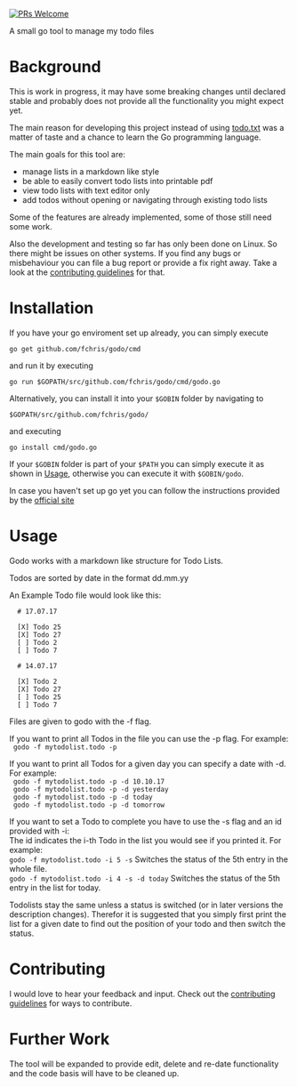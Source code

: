[![PRs Welcome](https://img.shields.io/badge/PRs-welcome-brightgreen.svg?style=flat-square)](http://makeapullrequest.com)

A small go tool to manage my todo files

# Background

This is work in progress, it may have some breaking changes until declared stable and probably does not provide all the functionality you might expect yet.  

The main reason for developing this project instead of using [todo.txt](http://todotxt.com/) was a matter of taste and a chance to learn the Go programming language. 

The main goals for this tool are:
* manage lists in a markdown like style
* be able to easily convert todo lists into printable pdf 
* view todo lists with text editor only
* add todos without opening or navigating through existing todo lists

Some of the features are already implemented, some of those still need some work.

Also the development and testing so far has only been done on Linux. So there might be issues on other systems. 
If you find any bugs or misbehaviour you can file a bug report or provide a fix right away. Take a look at the [contributing guidelines](https://github.com/FChris/godo/edit/master/CONTRIBUTING.md) for that.

# Installation

If you have your go enviroment set up already, you can simply execute

```go get github.com/fchris/godo/cmd```

and run it by executing

```go run $GOPATH/src/github.com/fchris/godo/cmd/godo.go ```

Alternatively, you can install it into your `$GOBIN` folder by navigating to 

```$GOPATH/src/github.com/fchris/godo/```

and executing 

```go install cmd/godo.go```

If your `$GOBIN` folder is part of your `$PATH` you can simply execute it as shown in [Usage](#Usage),
otherwise you can execute it with `$GOBIN/godo`.

In case you haven't set up go yet you can follow the instructions provided by the [official site](https://golang.org/doc/install)

# Usage

Godo works with a markdown like structure for Todo Lists.

Todos are sorted by date in the format dd.mm.yy

An Example Todo file would look like this:
```
  # 17.07.17
  
  [X] Todo 25
  [X] Todo 27
  [ ] Todo 2
  [ ] Todo 7

  # 14.07.17

  [X] Todo 2
  [X] Todo 27
  [ ] Todo 25
  [ ] Todo 7
```

Files are given to godo with the -f flag.

If you want to print all Todos in the file you can use the -p flag. For example:  
  ``` godo -f mytodolist.todo -p```
  
If you want to print all Todos for a given day you can specify a date with -d. For example:  
  ``` godo -f mytodolist.todo -p -d 10.10.17```  
  ``` godo -f mytodolist.todo -p -d yesterday```  
  ``` godo -f mytodolist.todo -p -d today```  
  ``` godo -f mytodolist.todo -p -d tomorrow```  

If you want to set a Todo to complete you have to use the -s flag and an id provided with -i:  
The id indicates the i-th Todo in the list you would see if you printed it. For example:  
   ```godo -f mytodolist.todo -i 5 -s``` Switches the status of the 5th entry in the whole file.  
   ```godo -f mytodolist.todo -i 4 -s -d today``` Switches the status of the 5th entry in the list for today.  
   
Todolists stay the same unless a status is switched (or in later versions the description changes). Therefor it is 
suggested that you simply first print the list for a given date to find out the position of your todo and then switch the status.

# Contributing

I would love to hear your feedback and input. Check out the [contributing guidelines](https://github.com/FChris/godo/edit/master/CONTRIBUTING.md) for ways to contribute.

# Further Work
The tool will be expanded to provide edit, delete and re-date functionality and the code basis will have to be cleaned up.
